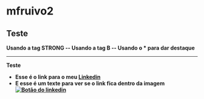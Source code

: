 # mfruivo2

<h2>Teste</h2>

<strong>Usando a tag STRONG</srtong> -- <b>Usando a tag B</b> -- **Usando o * para dar destaque**
<hr>
Teste

* Esse é o link para o meu [Linkedin](https://www.linkedin.com/in/mateus-felipe-dos-santos-476204198/)
* E esse é um texte para ver se o link fica dentro da imagem [![Botão do linkedin](https://th.bing.com/th/id/R.1c4791e8cf53af69222c4a11ec70081a?rik=yvU4Tv2ttCqrOw&riu=http%3a%2f%2fwww.pngall.com%2fwp-content%2fuploads%2f2016%2f07%2fLinkedin-PNG-Picture-180x180.png&ehk=%2f56pNrb2wjunS9a9wapsoex7N3ggG8ALrAn6xB9yOTs%3d&risl=&pid=ImgRaw&r=0)](https://www.linkedin.com/in/mateus-felipe-dos-santos-476204198/)
